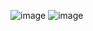 ![image](https://github.com/lreyesp2609/MarcadoresGoogle/assets/159501474/05a90d12-ea06-42e5-9ad2-fc4b1a64a1c9)
![image](https://github.com/lreyesp2609/MarcadoresGoogle/assets/159501474/be51323a-10ba-4351-9b4a-bbdea5560523)
